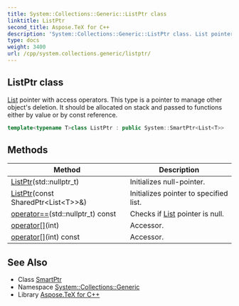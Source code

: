 ```yaml
---
title: System::Collections::Generic::ListPtr class
linktitle: ListPtr
second_title: Aspose.TeX for C++
description: 'System::Collections::Generic::ListPtr class. List pointer with access operators. This type is a pointer to manage other object''s deletion. It should be allocated on stack and passed to functions either by value or by const reference in C++.'
type: docs
weight: 3400
url: /cpp/system.collections.generic/listptr/
---
```

## ListPtr class


[List](../list/) pointer with access operators. This type is a pointer to manage other object's deletion. It should be allocated on stack and passed to functions either by value or by const reference.

```cpp
template<typename T>class ListPtr : public System::SmartPtr<List<T>>
```

## Methods

| Method | Description |
| --- | --- |
| [ListPtr](./listptr/)(std::nullptr_t) | Initializes null-pointer. |
| [ListPtr](./listptr/)(const SharedPtr\<List\<T\>\>\&) | Initializes pointer to specified list. |
| [operator==](./operator==/)(std::nullptr_t) const | Checks if [List](../list/) pointer is null. |
| [operator[]](./operator[]/)(int) | Accessor. |
| [operator[]](./operator[]/)(int) const | Accessor. |
## See Also

* Class [SmartPtr](../../system/smartptr/)
* Namespace [System::Collections::Generic](../)
* Library [Aspose.TeX for C++](../../)
